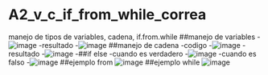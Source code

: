 # A2_v_c_if_from_while_correa
manejo de tipos de variables, cadena, if.from.while 
##manejo de variables
-![image](https://github.com/user-attachments/assets/ce1f592f-1d2a-4169-a9b3-4f67da9e7746)
-resultado
-![image](https://github.com/user-attachments/assets/65b9af27-13b4-41d1-a8c8-5b831bdff101)
##manejo de cadena
-codigo
-![image](https://github.com/user-attachments/assets/56f9f24e-f6f1-4510-af06-6eba82c67e3b)
-resultado
-![image](https://github.com/user-attachments/assets/34bb9d42-9130-46cf-8d88-72c3636ef7ab)
-##if else 
-cuando es verdadero
-![image](https://github.com/user-attachments/assets/d8970f6e-37d6-4dee-81c1-2d4a13f605a4)
-cuando es falso
-![image](https://github.com/user-attachments/assets/ddab9d0e-7b93-4bb8-825a-e358eb4ede75)
##ejemplo from
![image](https://github.com/user-attachments/assets/2196cf5a-0d24-4651-821a-28a4229349ed)
##ejemplo while
![image](https://github.com/user-attachments/assets/715c959a-a915-4fa9-8166-9eeb94347f02)



